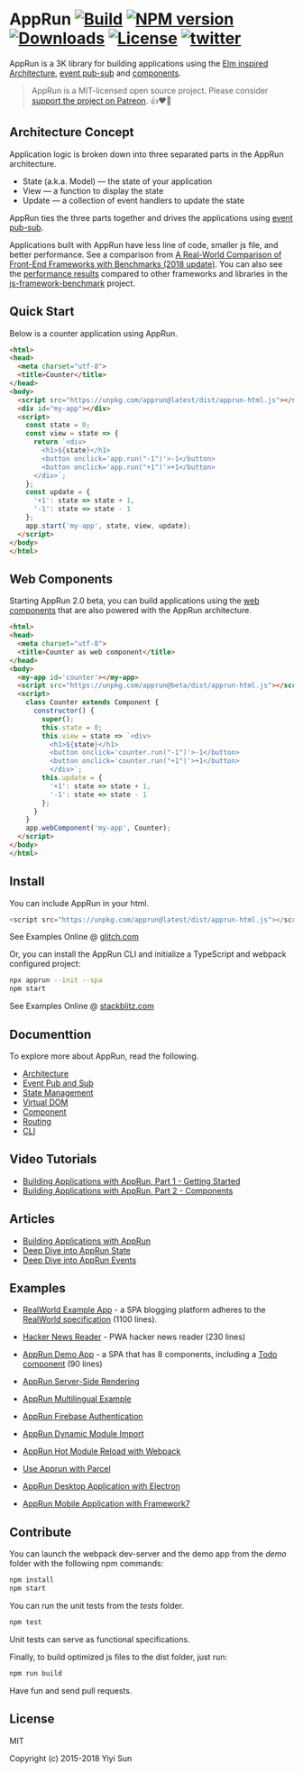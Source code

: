 # AppRun [![Build][travis-image]][travis-url] [![NPM version][npm-image]][npm-url] [![Downloads][downloads-image]][downloads-url] [![License][license-image]][license-url] [![twitter][twitter-badge]][twitter]


AppRun is a 3K library for building applications using the [Elm inspired Architecture](https://yysun.github.io/apprun/docs/#/?id=architecture), [event pub-sub](https://yysun.github.io/apprun/docs/#/?id=event-pubsubs) and [components](https://yysun.github.io/apprun/docs/#/?id=component).

> AppRun is a MIT-licensed open source project. Please consider [support the project on Patreon](https://www.patreon.com/apprun). 👍❤️🙏

## Architecture Concept

Application logic is broken down into three separated parts in the AppRun architecture.

* State (a.k.a. Model) — the state of your application
* View — a function to display the state
* Update — a collection of event handlers to update the state

AppRun ties the three parts together and drives the applications using [event pub-sub](https://yysun.github.io/apprun/docs/#/?id=event-pubsubs).

Applications built with AppRun have less line of code, smaller js file, and better performance. See a comparison from [A Real-World Comparison of Front-End Frameworks with Benchmarks (2018 update)](https://medium.freecodecamp.org/a-real-world-comparison-of-front-end-frameworks-with-benchmarks-2018-update-e5760fb4a962). You can also see the [performance results](https://rawgit.com/krausest/js-framework-benchmark/master/webdriver-ts-results/table.html) compared to other frameworks and libraries in the [js-framework-benchmark](https://github.com/krausest/js-framework-benchmark) project.


## Quick Start

Below is a counter application using AppRun.
```html
<html>
<head>
  <meta charset="utf-8">
  <title>Counter</title>
</head>
<body>
  <script src="https://unpkg.com/apprun@latest/dist/apprun-html.js"></script>
  <div id="my-app"></div>
  <script>
    const state = 0;
    const view = state => {
      return `<div>
        <h1>${state}</h1>
        <button onclick='app.run("-1")'>-1</button>
        <button onclick='app.run("+1")'>+1</button>
      </div>`;
    };
    const update = {
      '+1': state => state + 1,
      '-1': state => state - 1
    };
    app.start('my-app', state, view, update);
  </script>
</body>
</html>
```

## Web Components

Starting AppRun 2.0 beta, you can build applications using the [web components](https://developer.mozilla.org/en-US/docs/Web/Web_Components) that are also powered with the AppRun architecture.

```html
<html>
<head>
  <meta charset="utf-8">
  <title>Counter as web component</title>
</head>
<body>
  <my-app id='counter'></my-app>
  <script src="https://unpkg.com/apprun@beta/dist/apprun-html.js"></script>
  <script>
    class Counter extends Component {
      constructor() {
        super();
        this.state = 0;
        this.view = state => `<div>
          <h1>${state}</h1>
          <button onclick='counter.run("-1")'>-1</button>
          <button onclick='counter.run("+1")'>+1</button>
          </div>`;
        this.update = {
          '+1': state => state + 1,
          '-1': state => state - 1
        };
      }
    }
    app.webComponent('my-app', Counter);
  </script>
</body>
</html>
```

## Install

You can include AppRun in your html.
```javascript
<script src="https://unpkg.com/apprun@latest/dist/apprun-html.js"></script>
```
See Examples Online @ [glitch.com](https://glitch.com/@yysun)


Or, you can install the AppRun CLI and initialize a TypeScript and webpack configured project:
```sh
npx apprun --init --spa
npm start
```

See Examples Online @ [stackblitz.com](https://stackblitz.com/@yysun)

## Documenttion

To explore more about AppRun, read the following.

* [Architecture](https://yysun.github.io/apprun/docs/#/?id=architecture)
* [Event Pub and Sub](https://yysun.github.io/apprun/docs/#/?id=event-pubsubs)
* [State Management](https://yysun.github.io/apprun/docs/#/?id=state-management)
* [Virtual DOM](https://yysun.github.io/apprun/docs/#/?id=virtual-dom)
* [Component](https://yysun.github.io/apprun/docs/#/?id=component)
* [Routing](https://yysun.github.io/apprun/docs/#/?id=routing)
* [CLI](https://yysun.github.io/apprun/docs/#/?id=cli)

## Video Tutorials

* [Building Applications with AppRun, Part 1 - Getting Started](https://www.youtube.com/watch?v=RuRmXEN2-xI)
* [Building Applications with AppRun, Part 2 - Components](https://www.youtube.com/watch?v=qkP6HvZmhtY)

## Articles

* [Building Applications with AppRun](https://medium.com/@yiyisun/building-applications-with-apprun-d103cd461bae)
* [Deep Dive into AppRun State](https://medium.com/@yiyisun/deep-dive-into-apprun-state-3d6fb58b1521)
* [Deep Dive into AppRun Events](https://medium.com/@yiyisun/deep-dive-into-apprun-events-1650dc7811ea)


## Examples

* [RealWorld Example App](https://github.com/gothinkster/apprun-realworld-example-app) - a SPA blogging platform adheres to the [RealWorld specification](https://github.com/gothinkster/realworld) (1100 lines).
* [Hacker News Reader](https://github.com/yysun/apprun-hn) - PWA hacker news reader (230 lines)
* [AppRun Demo App](https://yysun.github.com/apprun) - a SPA that has 8 components, including a [Todo component](https://github.com/yysun/apprun/tree/master/demo/components/todo.tsx) (90 lines)

* [AppRun Server-Side Rendering](https://github.com/yysun/apprun-ssr)
* [AppRun Multilingual Example](https://github.com/yysun/apprun-multilingual)
* [AppRun Firebase Authentication](https://github.com/yysun/apprun-firebase-authentication)
* [AppRun Dynamic Module Import](https://github.com/yysun/apprun-dynamic-components)
* [AppRun Hot Module Reload with Webpack](https://github.com/yysun/apprun-hot-module-reload)
* [Use Apprun with Parcel](https://github.com/yysun/apprun-parcel-bundler)
* [AppRun Desktop Application with Electron](https://github.com/yysun/apprun-electron)
* [AppRun Mobile Application with Framework7](https://github.com/yysun/f7)


## Contribute

You can launch the webpack dev-server and the demo app from the _demo_ folder with the following npm commands:
```sh
npm install
npm start
```

You can run the unit tests from the _tests_ folder.
```sh
npm test
```
Unit tests can serve as functional specifications.

Finally, to build optimized js files to the dist folder, just run:
```sh
npm run build
```

Have fun and send pull requests.

## License

MIT

Copyright (c) 2015-2018 Yiyi Sun


[travis-image]: https://travis-ci.org/yysun/apprun.svg?branch=master
[travis-url]: https://travis-ci.org/yysun/apprun
[npm-image]: https://img.shields.io/npm/v/apprun.svg
[npm-url]: https://npmjs.org/package/apprun
[license-image]: https://img.shields.io/:license-mit-blue.svg
[license-url]: LICENSE.md
[downloads-image]: http://img.shields.io/npm/dm/apprun.svg
[downloads-url]: https://npmjs.org/package/apprun

[twitter]: https://twitter.com/intent/tweet?text=Check%20out%20AppRun%20by%20%40yysun%20https%3A%2F%2Fgithub.com%2Fyysun%2Fapprun%20%F0%9F%91%8D%20%40apprunjs
[twitter-badge]: https://img.shields.io/twitter/url/https/github.com/yysun/apprun.svg?style=social
